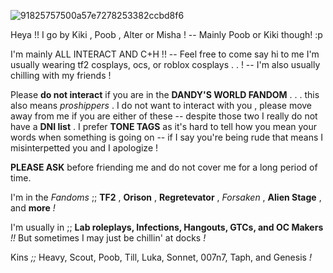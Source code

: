 ![91825757500a57e7278253382ccbd8f6](https://github.com/user-attachments/assets/5a5761bc-cc9b-4d3b-a25e-6407290c66ba)


Heya !! I go by Kiki , Poob , Alter or Misha ! -- Mainly Poob or Kiki though! :p

I'm mainly ALL INTERACT AND C+H !! -- Feel free to come say hi to me I'm usually wearing tf2 cosplays, ocs, or roblox cosplays . . ! -- I'm also usually chilling with my friends !

Please **do not interact** if you are in the **DANDY'S WORLD FANDOM** . . . this also means *proshippers* . I do not want to interact with you , please move away from me if you are either of these -- despite those two I really do not have a **DNI list** .
I prefer **TONE TAGS** as it's hard to tell how you mean your words when something is going on -- if I say you're being rude that means I misinterpetted you and I apologize !

**PLEASE ASK** before friending me and do not cover me for a long period of time.

I'm in the *Fandoms* ;; **TF2** , **Orison** , **Regretevator** , *Forsaken* , **Alien Stage** , and __more__ *!*

I'm usually in ;; **Lab roleplays, Infections, Hangouts, GTCs, and OC Makers** *!!* But sometimes I may just be chillin' at docks *!*

Kins *;;*  Heavy, Scout, Poob, Till, Luka, Sonnet, 007n7, Taph, and Genesis *!*
